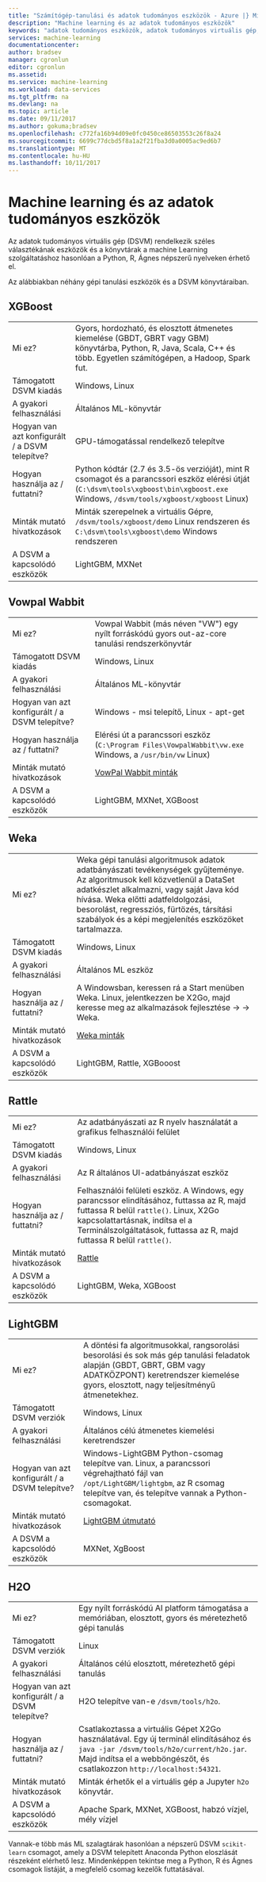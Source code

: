 ```yaml
---
title: "Számítógép-tanulási és adatok tudományos eszközök - Azure |} Microsoft Docs"
description: "Machine learning és az adatok tudományos eszközök"
keywords: "adatok tudományos eszközök, adatok tudományos virtuális gép, adattudomány, linux adattudomány eszközei"
services: machine-learning
documentationcenter: 
author: bradsev
manager: cgronlun
editor: cgronlun
ms.assetid: 
ms.service: machine-learning
ms.workload: data-services
ms.tgt_pltfrm: na
ms.devlang: na
ms.topic: article
ms.date: 09/11/2017
ms.author: gokuma;bradsev
ms.openlocfilehash: c772fa16b94d09e0fc0450ce86503553c26f8a24
ms.sourcegitcommit: 6699c77dcbd5f8a1a2f21fba3d0a0005ac9ed6b7
ms.translationtype: MT
ms.contentlocale: hu-HU
ms.lasthandoff: 10/11/2017
---
```

# <a name="machine-learning-and-data-science-tools"></a>Machine learning és az adatok tudományos eszközök
Az adatok tudományos virtuális gép (DSVM) rendelkezik széles választékának eszközök és a könyvtárak a machine Learning szolgáltatáshoz hasonlóan a Python, R, Ágnes népszerű nyelveken érhető el. 

Az alábbiakban néhány gépi tanulási eszközök és a DSVM könyvtáraiban. 

## <a name="xgboost"></a>XGBoost 
|    |           |
| ------------- | ------------- |
| Mi ez?   |    Gyors, hordozható, és elosztott átmenetes kiemelése (GBDT, GBRT vagy GBM) könyvtárba, Python, R, Java, Scala, C++ és több. Egyetlen számítógépen, a Hadoop, Spark fut.    |
| Támogatott DSVM kiadás     | Windows, Linux     |
| A gyakori felhasználási      | Általános ML-könyvtár      |
| Hogyan van azt konfigurált / a DSVM telepítve?      |  GPU-támogatással rendelkező telepítve   |
| Hogyan használja az / futtatni?      | Python kódtár (2.7 és 3.5-ös verzióját), mint R csomagot és a parancssori eszköz elérési útját (`C:\dsvm\tools\xgboost\bin\xgboost.exe` Windows, `/dsvm/tools/xgboost/xgboost` Linux)    |
| Minták mutató hivatkozások      | Minták szerepelnek a virtuális Gépre, `/dsvm/tools/xgboost/demo` Linux rendszeren és `C:\dsvm\tools\xgboost\demo` Windows rendszeren   |
| A DSVM a kapcsolódó eszközök      | LightGBM, MXNet   |



## <a name="vowpal-wabbit"></a>Vowpal Wabbit
|    |           |
| ------------- | ------------- |
| Mi ez?   |   Vowpal Wabbit (más néven "VW") egy nyílt forráskódú gyors out-az-core tanulási rendszerkönyvtár    |
| Támogatott DSVM kiadás     | Windows, Linux     |
| A gyakori felhasználási      | Általános ML-könyvtár      |
| Hogyan van azt konfigurált / a DSVM telepítve?      |  Windows - msi telepítő, Linux - apt-get |
| Hogyan használja az / futtatni?      | Elérési út a parancssori eszköz (`C:\Program Files\VowpalWabbit\vw.exe` Windows, a `/usr/bin/vw` Linux)    |
| Minták mutató hivatkozások      | [VowPal Wabbit minták](https://github.com/JohnLangford/vowpal_wabbit/wiki/Examples) |
| A DSVM a kapcsolódó eszközök      |LightGBM, MXNet, XGBoost   |


## <a name="weka"></a>Weka
|    |           |
| ------------- | ------------- |
| Mi ez?   |  Weka gépi tanulási algoritmusok adatok adatbányászati tevékenységek gyűjteménye. Az algoritmusok kell közvetlenül a DataSet adatkészlet alkalmazni, vagy saját Java kód hívása. Weka előtti adatfeldolgozási, besorolást, regressziós, fürtözés, társítási szabályok és a képi megjelenítés eszközöket tartalmazza. |
| Támogatott DSVM kiadás     | Windows, Linux     |
| A gyakori felhasználási      | Általános ML eszköz     |
| Hogyan használja az / futtatni?      | A Windowsban, keressen rá a Start menüben Weka. Linux, jelentkezzen be X2Go, majd keresse meg az alkalmazások fejlesztése -> -> Weka. |
| Minták mutató hivatkozások      | [Weka minták](http://www.cs.waikato.ac.nz/ml/weka/documentation.html) |
| A DSVM a kapcsolódó eszközök      |LightGBM, Rattle, XGBooost   |

## <a name="rattle"></a>Rattle
|    |           |
| ------------- | ------------- |
| Mi ez?   |   Az adatbányászati az R nyelv használatát a grafikus felhasználói felület   |
| Támogatott DSVM kiadás     | Windows, Linux     |
| A gyakori felhasználási      | Az R általános UI-adatbányászat eszköz    |
| Hogyan használja az / futtatni?      | Felhasználói felületi eszköz. A Windows, egy parancssor elindításához, futtassa az R, majd futtassa R belül `rattle()`. Linux, X2Go kapcsolattartásnak, indítsa el a Terminálszolgáltatások, futtassa az R, majd futtassa R belül `rattle()`. |
| Minták mutató hivatkozások      | [Rattle](https://togaware.com/onepager/) |
| A DSVM a kapcsolódó eszközök      |LightGBM, Weka, XGBoost   |

## <a name="lightgbm"></a>LightGBM
|    |           |
| ------------- | ------------- |
| Mi ez?   | A döntési fa algoritmusokkal, rangsorolási besorolási és sok más gép tanulási feladatok alapján (GBDT, GBRT, GBM vagy ADATKÖZPONT) keretrendszer kiemelése gyors, elosztott, nagy teljesítményű átmenetekhez.    |
| Támogatott DSVM verziók      | Windows, Linux    |
| A gyakori felhasználási      | Általános célú átmenetes kiemelési keretrendszer      |
| Hogyan van azt konfigurált / a DSVM telepítve?      | Windows-LightGBM Python-csomag telepítve van. Linux, a parancssori végrehajtható fájl van `/opt/LightGBM/lightgbm`, az R csomag telepítve van, és telepítve vannak a Python-csomagokat.     |
| Minták mutató hivatkozások      | [LightGBM útmutató](https://github.com/Microsoft/LightGBM/tree/master/examples/python-guide)   |
| A DSVM a kapcsolódó eszközök      | MXNet, XgBoost  |

## <a name="h2o"></a>H2O
|    |           |
| ------------- | ------------- |
| Mi ez?   | Egy nyílt forráskódú AI platform támogatása a memóriában, elosztott, gyors és méretezhető gépi tanulás  |
| Támogatott DSVM verziók      | Linux   |
| A gyakori felhasználási      | Általános célú elosztott, méretezhető gépi tanulás   |
| Hogyan van azt konfigurált / a DSVM telepítve?      | H2O telepítve van-e `/dsvm/tools/h2o`.      |
| Hogyan használja az / futtatni?      | Csatlakoztassa a virtuális Gépet X2Go használatával. Egy új terminál elindításához és `java -jar /dsvm/tools/h2o/current/h2o.jar`. Majd indítsa el a webböngészőt, és csatlakozzon `http://localhost:54321`.      |
| Minták mutató hivatkozások      | Minták érhetők el a virtuális gép a Jupyter `h2o` könyvtár.      |
| A DSVM a kapcsolódó eszközök      | Apache Spark, MXNet, XGBoost, habzó vízjel, mély vízjel    |

Vannak-e több más ML szalagtárak hasonlóan a népszerű DSVM `scikit-learn` csomagot, amely a DSVM telepített Anaconda Python eloszlását részeként elérhető lesz. Mindenképpen tekintse meg a Python, R és Ágnes csomagok listáját, a megfelelő csomag kezelők futtatásával. 
